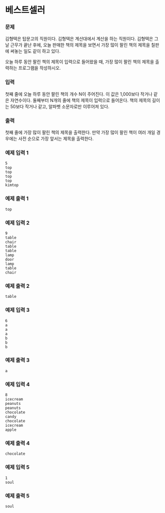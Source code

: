 # 베스트셀러 

### 문제

김형택은 탑문고의 직원이다. 김형택은 계산대에서 계산을 하는 직원이다. 김형택은 그날 근무가 끝난 후에, 오늘 판매한 책의 제목을 보면서 가장 많이 팔린 책의 제목을 칠판에 써놓는 일도 같이 하고 있다.

오늘 하루 동안 팔린 책의 제목이 입력으로 들어왔을 때, 가장 많이 팔린 책의 제목을 출력하는 프로그램을 작성하시오.

### 입력

첫째 줄에 오늘 하루 동안 팔린 책의 개수 N이 주어진다. 이 값은 1,000보다 작거나 같은 자연수이다. 둘째부터 N개의 줄에 책의 제목이 입력으로 들어온다. 책의 제목의 길이는 50보다 작거나 같고, 알파벳 소문자로만 이루어져 있다.

### 출력

첫째 줄에 가장 많이 팔린 책의 제목을 출력한다. 만약 가장 많이 팔린 책이 여러 개일 경우에는 사전 순으로 가장 앞서는 제목을 출력한다.

### 예제 입력 1 

```
5
top
top
top
top
kimtop
```

### 예제 출력 1 

```
top
```

### 예제 입력 2 

```
9
table
chair
table
table
lamp
door
lamp
table
chair
```

### 예제 출력 2 

```
table
```

### 예제 입력 3 

```
6
a
a
a
b
b
b
```

### 예제 출력 3 

```
a
```

### 예제 입력 4 

```
8
icecream
peanuts
peanuts
chocolate
candy
chocolate
icecream
apple
```

### 예제 출력 4 

```
chocolate
```

### 예제 입력 5 

```
1
soul
```

### 예제 출력 5 

```
soul
```